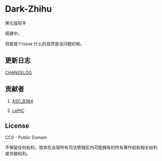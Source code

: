 # Dark-Zhihu

黑化版知乎

搭建中。

但是提个issue 什么的自然是没问题的啦。

## 更新日志

[CHANGELOG](https://github.com/ASC8384/Dark-Zhihu/blob/master/CHANGELOG.MD)

## 贡献者

1. [ASC_8384](http://ASC8384.top)

2. [LePtC](https://userstyles.org/styles/138553/dark-zhihu-leptc-mod)

## License

CC0 - Public Domain

不保留任何权利，放弃在全球所有司法管辖区内可能拥有的所有著作权和相关权利或邻接权利。
